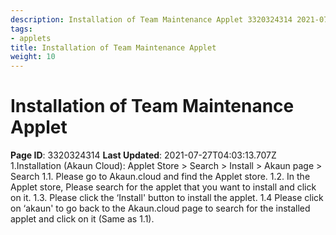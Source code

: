 ```yaml
---
description: Installation of Team Maintenance Applet 3320324314 2021-07-27T04:03:13.
tags:
- applets
title: Installation of Team Maintenance Applet
weight: 10
---
```


# Installation of Team Maintenance Applet
**Page ID**: 3320324314
**Last Updated**: 2021-07-27T04:03:13.707Z
1.Installation (Akaun Cloud): Applet Store > Search > Install > Akaun page > Search
1.1. Please go to Akaun.cloud and find the Applet store.
1.2. In the Applet store, Please search for the applet that you want to install and click on it.
1.3. Please click the &lsquo;Install' button to install the applet.
1.4 Please click on &lsquo;akaun' to go back to the Akaun.cloud page to search for the installed applet and click on it (Same as 1.1).